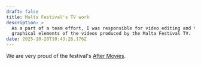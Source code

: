 ```yaml
---
draft: false
title: Malta Festival's TV work
description: >
  As a part of a team effort, I was responsible for video editing and the
  graphical elements of the videos produced by the Malta Festival TV.
date: 2025-10-20T10:43:26.176Z
---
```


We are very proud of the festival's [After Movies](https://www.youtube.com/watch?v=Uv-Yw49xqlQ).
